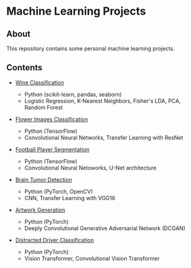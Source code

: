 # Machine Learning Projects

## About
This repository contains some personal machine learning projects.

## Contents

- [Wine Classification](https://github.com/weigelk/Machine-Learning-Projects/blob/main/wine-classification/wine_classification.ipynb)
    - Python (scikit-learn, pandas, seaborn)
    - Logistic Regression, K-Nearest Neighbors, Fisher's LDA, PCA, Random Forest


- [Flower Images Classification](https://github.com/weigelk/Machine-Learning-Projects/blob/main/flower-image-classification/flower_classification.ipynb)
    - Python (TensorFlow)
    - Convolutional Neural Networks, Transfer Learning with ResNet
    

- [Football Player Segmentation](https://github.com/weigelk/Machine-Learning-Projects/blob/main/football-player-segmentation/football_player_segmentation.ipynb)
    - Python (TensorFlow) 
    - Convolutional Neural Netoworks, U-Net architecture


- [Brain Tumor Detection](https://github.com/weigelk/Machine-Learning-Projects/blob/main/brain-tumor-detection/brain_tumor_detection.ipynb)
    - Python (PyTorch, OpenCV)
    - CNN, Transfer Learning with VGG16


- [Artwork Generation](https://github.com/weigelk/Machine-Learning-Projects/blob/main/art-generation/artwork_gan.ipynb)
    - Python (PyTorch)
    - Deeply Convolutional Generative Adversarial Network (DCGAN)
    

- [Distracted Driver Classification](https://github.com/weigelk/Machine-Learning-Projects/blob/main/distracted-driver-classification/distracted_driver_detection.ipynb)
    - Python (PyTorch)
    - Vision Transformer, Convolutional Vision Transformer
   